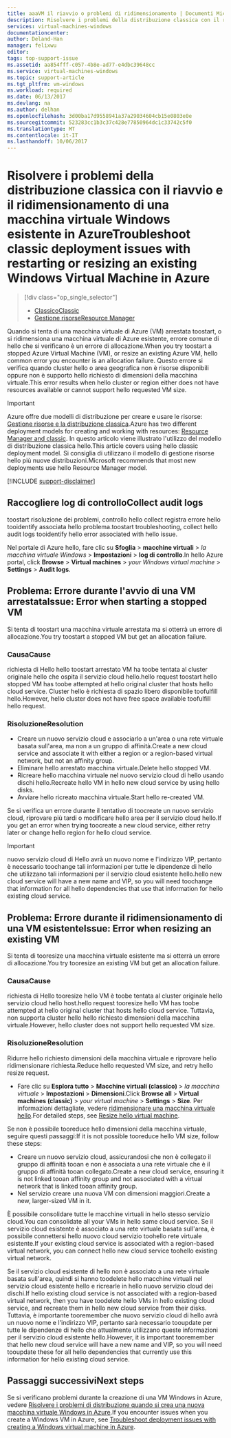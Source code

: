 ```yaml
---
title: aaaVM il riavvio o problemi di ridimensionamento | Documenti Microsoft
description: Risolvere i problemi della distribuzione classica con il riavvio e il ridimensionamento di una macchina virtuale Windows esistente in Azure
services: virtual-machines-windows
documentationcenter: 
author: Deland-Han
manager: felixwu
editor: 
tags: top-support-issue
ms.assetid: aa854fff-c057-4b8e-ad77-e4dbc39648cc
ms.service: virtual-machines-windows
ms.topic: support-article
ms.tgt_pltfrm: vm-windows
ms.workload: required
ms.date: 06/13/2017
ms.devlang: na
ms.author: delhan
ms.openlocfilehash: 3d00ba17d9558941a37a29034604cb15e0803e0e
ms.sourcegitcommit: 523283cc1b3c37c428e77850964dc1c33742c5f0
ms.translationtype: MT
ms.contentlocale: it-IT
ms.lasthandoff: 10/06/2017
---
```

# <a name="troubleshoot-classic-deployment-issues-with-restarting-or-resizing-an-existing-windows-virtual-machine-in-azure"></a><span data-ttu-id="9873f-103">Risolvere i problemi della distribuzione classica con il riavvio e il ridimensionamento di una macchina virtuale Windows esistente in Azure</span><span class="sxs-lookup"><span data-stu-id="9873f-103">Troubleshoot classic deployment issues with restarting or resizing an existing Windows Virtual Machine in Azure</span></span>
> [!div class="op_single_selector"]
> * [<span data-ttu-id="9873f-104">Classico</span><span class="sxs-lookup"><span data-stu-id="9873f-104">Classic</span></span>](virtual-machines-windows-classic-restart-resize-error-troubleshooting.md)
> * [<span data-ttu-id="9873f-105">Gestione risorse</span><span class="sxs-lookup"><span data-stu-id="9873f-105">Resource Manager</span></span>](../restart-resize-error-troubleshooting.md?toc=%2fazure%2fvirtual-machines%2fwindows%2ftoc.json)
> 
> 

<span data-ttu-id="9873f-106">Quando si tenta di una macchina virtuale di Azure (VM) arrestata toostart, o si ridimensiona una macchina virtuale di Azure esistente, errore comune di hello che si verificano è un errore di allocazione.</span><span class="sxs-lookup"><span data-stu-id="9873f-106">When you try toostart a stopped Azure Virtual Machine (VM), or resize an existing Azure VM, hello common error you encounter is an allocation failure.</span></span> <span data-ttu-id="9873f-107">Questo errore si verifica quando cluster hello o area geografica non è risorse disponibili oppure non è supporto hello richiesto di dimensioni della macchina virtuale.</span><span class="sxs-lookup"><span data-stu-id="9873f-107">This error results when hello cluster or region either does not have resources available or cannot support hello requested VM size.</span></span>

> [!IMPORTANT]
> <span data-ttu-id="9873f-108">Azure offre due modelli di distribuzione per creare e usare le risorse: [Gestione risorse e la distribuzione classica](../../../azure-resource-manager/resource-manager-deployment-model.md).</span><span class="sxs-lookup"><span data-stu-id="9873f-108">Azure has two different deployment models for creating and working with resources:  [Resource Manager and classic](../../../azure-resource-manager/resource-manager-deployment-model.md).</span></span>  <span data-ttu-id="9873f-109">In questo articolo viene illustrato l'utilizzo del modello di distribuzione classica hello.</span><span class="sxs-lookup"><span data-stu-id="9873f-109">This article covers using hello classic deployment model.</span></span> <span data-ttu-id="9873f-110">Si consiglia di utilizzano il modello di gestione risorse hello più nuove distribuzioni.</span><span class="sxs-lookup"><span data-stu-id="9873f-110">Microsoft recommends that most new deployments use hello Resource Manager model.</span></span>
> 
> 

[!INCLUDE [support-disclaimer](../../../../includes/support-disclaimer.md)]

## <a name="collect-audit-logs"></a><span data-ttu-id="9873f-111">Raccogliere log di controllo</span><span class="sxs-lookup"><span data-stu-id="9873f-111">Collect audit logs</span></span>
<span data-ttu-id="9873f-112">toostart risoluzione dei problemi, controllo hello collect registra errore hello tooidentify associata hello problema.</span><span class="sxs-lookup"><span data-stu-id="9873f-112">toostart troubleshooting, collect hello audit logs tooidentify hello error associated with hello issue.</span></span>

<span data-ttu-id="9873f-113">Nel portale di Azure hello, fare clic su **Sfoglia** > **macchine virtuali** > *la macchina virtuale Windows*  >   **Impostazioni** > **log di controllo**.</span><span class="sxs-lookup"><span data-stu-id="9873f-113">In hello Azure portal, click **Browse** > **Virtual machines** > *your Windows virtual machine* > **Settings** > **Audit logs**.</span></span>

## <a name="issue-error-when-starting-a-stopped-vm"></a><span data-ttu-id="9873f-114">Problema: Errore durante l'avvio di una VM arrestata</span><span class="sxs-lookup"><span data-stu-id="9873f-114">Issue: Error when starting a stopped VM</span></span>
<span data-ttu-id="9873f-115">Si tenta di toostart una macchina virtuale arrestata ma si otterrà un errore di allocazione.</span><span class="sxs-lookup"><span data-stu-id="9873f-115">You try toostart a stopped VM but get an allocation failure.</span></span>

### <a name="cause"></a><span data-ttu-id="9873f-116">Causa</span><span class="sxs-lookup"><span data-stu-id="9873f-116">Cause</span></span>
<span data-ttu-id="9873f-117">richiesta di Hello hello toostart arrestato VM ha toobe tentata al cluster originale hello che ospita il servizio cloud hello.</span><span class="sxs-lookup"><span data-stu-id="9873f-117">hello request toostart hello stopped VM has toobe attempted at hello original cluster that hosts hello cloud service.</span></span> <span data-ttu-id="9873f-118">Cluster hello è richiesta di spazio libero disponibile toofulfill hello.</span><span class="sxs-lookup"><span data-stu-id="9873f-118">However, hello cluster does not have free space available toofulfill hello request.</span></span>

### <a name="resolution"></a><span data-ttu-id="9873f-119">Risoluzione</span><span class="sxs-lookup"><span data-stu-id="9873f-119">Resolution</span></span>
* <span data-ttu-id="9873f-120">Creare un nuovo servizio cloud e associarlo a un'area o una rete virtuale basata sull'area, ma non a un gruppo di affinità.</span><span class="sxs-lookup"><span data-stu-id="9873f-120">Create a new cloud service and associate it with either a region or a region-based virtual network, but not an affinity group.</span></span>
* <span data-ttu-id="9873f-121">Eliminare hello arrestato macchina virtuale.</span><span class="sxs-lookup"><span data-stu-id="9873f-121">Delete hello stopped VM.</span></span>
* <span data-ttu-id="9873f-122">Ricreare hello macchina virtuale nel nuovo servizio cloud di hello usando dischi hello.</span><span class="sxs-lookup"><span data-stu-id="9873f-122">Recreate hello VM in hello new cloud service by using hello disks.</span></span>
* <span data-ttu-id="9873f-123">Avviare hello ricreato macchina virtuale.</span><span class="sxs-lookup"><span data-stu-id="9873f-123">Start hello re-created VM.</span></span>

<span data-ttu-id="9873f-124">Se si verifica un errore durante il tentativo di toocreate un nuovo servizio cloud, riprovare più tardi o modificare hello area per il servizio cloud hello.</span><span class="sxs-lookup"><span data-stu-id="9873f-124">If you get an error when trying toocreate a new cloud service, either retry later or change hello region for hello cloud service.</span></span>

> [!IMPORTANT]
> <span data-ttu-id="9873f-125">nuovo servizio cloud di Hello avrà un nuovo nome e l'indirizzo VIP, pertanto è necessario toochange tali informazioni per tutte le dipendenze di hello che utilizzano tali informazioni per il servizio cloud esistente hello.</span><span class="sxs-lookup"><span data-stu-id="9873f-125">hello new cloud service will have a new name and VIP, so you will need toochange that information for all hello dependencies that use that information for hello existing cloud service.</span></span>
> 
> 

## <a name="issue-error-when-resizing-an-existing-vm"></a><span data-ttu-id="9873f-126">Problema: Errore durante il ridimensionamento di una VM esistente</span><span class="sxs-lookup"><span data-stu-id="9873f-126">Issue: Error when resizing an existing VM</span></span>
<span data-ttu-id="9873f-127">Si tenta di tooresize una macchina virtuale esistente ma si otterrà un errore di allocazione.</span><span class="sxs-lookup"><span data-stu-id="9873f-127">You try tooresize an existing VM but get an allocation failure.</span></span>

### <a name="cause"></a><span data-ttu-id="9873f-128">Causa</span><span class="sxs-lookup"><span data-stu-id="9873f-128">Cause</span></span>
<span data-ttu-id="9873f-129">richiesta di Hello tooresize hello VM è toobe tentata al cluster originale hello servizio cloud hello host.</span><span class="sxs-lookup"><span data-stu-id="9873f-129">hello request tooresize hello VM has toobe attempted at hello original cluster that hosts hello cloud service.</span></span> <span data-ttu-id="9873f-130">Tuttavia, non supporta cluster hello hello richiesto dimensioni della macchina virtuale.</span><span class="sxs-lookup"><span data-stu-id="9873f-130">However, hello cluster does not support hello requested VM size.</span></span>

### <a name="resolution"></a><span data-ttu-id="9873f-131">Risoluzione</span><span class="sxs-lookup"><span data-stu-id="9873f-131">Resolution</span></span>
<span data-ttu-id="9873f-132">Ridurre hello richiesto dimensioni della macchina virtuale e riprovare hello ridimensionare richiesta.</span><span class="sxs-lookup"><span data-stu-id="9873f-132">Reduce hello requested VM size, and retry hello resize request.</span></span>

* <span data-ttu-id="9873f-133">Fare clic su **Esplora tutto** > **Macchine virtuali (classico)** > *la macchina virtuale* > **Impostazioni** > **Dimensioni**.</span><span class="sxs-lookup"><span data-stu-id="9873f-133">Click **Browse all** > **Virtual machines (classic)** > *your virtual machine* > **Settings** > **Size**.</span></span> <span data-ttu-id="9873f-134">Per informazioni dettagliate, vedere [ridimensionare una macchina virtuale hello](https://msdn.microsoft.com/library/dn168976.aspx).</span><span class="sxs-lookup"><span data-stu-id="9873f-134">For detailed steps, see [Resize hello virtual machine](https://msdn.microsoft.com/library/dn168976.aspx).</span></span>

<span data-ttu-id="9873f-135">Se non è possibile tooreduce hello dimensioni della macchina virtuale, seguire questi passaggi:</span><span class="sxs-lookup"><span data-stu-id="9873f-135">If it is not possible tooreduce hello VM size, follow these steps:</span></span>

* <span data-ttu-id="9873f-136">Creare un nuovo servizio cloud, assicurandosi che non è collegato il gruppo di affinità tooan e non è associata a una rete virtuale che è il gruppo di affinità tooan collegato.</span><span class="sxs-lookup"><span data-stu-id="9873f-136">Create a new cloud service, ensuring it is not linked tooan affinity group and not associated with a virtual network that is linked tooan affinity group.</span></span>
* <span data-ttu-id="9873f-137">Nel servizio creare una nuova VM con dimensioni maggiori.</span><span class="sxs-lookup"><span data-stu-id="9873f-137">Create a new, larger-sized VM in it.</span></span>

<span data-ttu-id="9873f-138">È possibile consolidare tutte le macchine virtuali in hello stesso servizio cloud.</span><span class="sxs-lookup"><span data-stu-id="9873f-138">You can consolidate all your VMs in hello same cloud service.</span></span> <span data-ttu-id="9873f-139">Se il servizio cloud esistente è associato a una rete virtuale basata sull'area, è possibile connettersi hello nuovo cloud servizio toohello rete virtuale esistente.</span><span class="sxs-lookup"><span data-stu-id="9873f-139">If your existing cloud service is associated with a region-based virtual network, you can connect hello new cloud service toohello existing virtual network.</span></span>

<span data-ttu-id="9873f-140">Se il servizio cloud esistente di hello non è associato a una rete virtuale basata sull'area, quindi si hanno toodelete hello macchine virtuali nel servizio cloud esistente hello e ricrearle in hello nuovo servizio cloud dei dischi.</span><span class="sxs-lookup"><span data-stu-id="9873f-140">If hello existing cloud service is not associated with a region-based virtual network, then you have toodelete hello VMs in hello existing cloud service, and recreate them in hello new cloud service from their disks.</span></span> <span data-ttu-id="9873f-141">Tuttavia, è importante tooremember che nuovo servizio cloud di hello avrà un nuovo nome e l'indirizzo VIP, pertanto sarà necessario tooupdate per tutte le dipendenze di hello che attualmente utilizzano queste informazioni per il servizio cloud esistente hello.</span><span class="sxs-lookup"><span data-stu-id="9873f-141">However, it is important tooremember that hello new cloud service will have a new name and VIP, so you will need tooupdate these for all hello dependencies that currently use this information for hello existing cloud service.</span></span>

## <a name="next-steps"></a><span data-ttu-id="9873f-142">Passaggi successivi</span><span class="sxs-lookup"><span data-stu-id="9873f-142">Next steps</span></span>
<span data-ttu-id="9873f-143">Se si verificano problemi durante la creazione di una VM Windows in Azure, vedere [Risolvere i problemi di distribuzione quando si crea una nuova macchina virtuale Windows in Azure](../troubleshoot-deployment-new-vm.md?toc=%2fazure%2fvirtual-machines%2fwindows%2ftoc.json).</span><span class="sxs-lookup"><span data-stu-id="9873f-143">If you encounter issues when you create a Windows VM in Azure, see [Troubleshoot deployment issues with creating a Windows virtual machine in Azure](../troubleshoot-deployment-new-vm.md?toc=%2fazure%2fvirtual-machines%2fwindows%2ftoc.json).</span></span>

